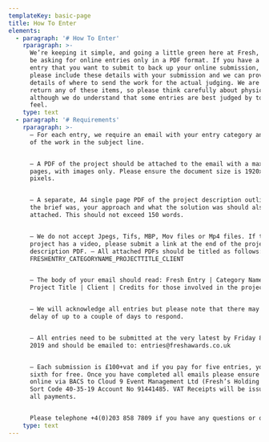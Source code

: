 ```yaml
---
templateKey: basic-page
title: How To Enter
elements:
  - paragraph: '# How To Enter'
    rparagraph: >-
      We’re keeping it simple, and going a little green here at Fresh, and will
      be asking for online entries only in a PDF format. If you have a physical
      entry that you want to submit to back up your online submission, then
      please include these details with your submission and we can provide
      details of where to send the work for the actual judging. We are unable to
      return any of these items, so please think carefully about physical work –
      although we do understand that some entries are best judged by touch and
      feel.
    type: text
  - paragraph: '# Requirements'
    rparagraph: >-
      – For each entry, we require an email with your entry category and title
      of the work in the subject line. 


      – A PDF of the project should be attached to the email with a maximum of 5
      pages, with images only. Please ensure the document size is 1920x1080
      pixels. 


      – A separate, A4 single page PDF of the project description outlining what
      the brief was, your approach and what the solution was should also be
      attached. This should not exceed 150 words. 


      – We do not accept Jpegs, Tifs, MBP, Mov files or Mp4 files. If the
      project has a video, please submit a link at the end of the project
      description PDF. – All attached PDFs should be titled as follows:
      FRESHENTRY_CATEGORYNAME_PROJECTTITLE_CLIENT 


      – The body of your email should read: Fresh Entry | Category Name |
      Project Title | Client | Credits for those involved in the project 


      – We will acknowledge all entries but please note that there may be a
      delay of up to a couple of days to respond. 


      – All entries need to be submitted at the very latest by Friday 8 March
      2019 and should be emailed to: entries@freshawards.co.uk 


      – Each submission is £100+vat and if you pay for five entries, you get the
      sixth for free. Once you have completed all emails please ensure you pay
      online via BACS to Cloud 9 Event Management Ltd (Fresh’s Holding Company)
      Sort Code 40-35-19 Account No 91441485. VAT Receipts will be issued for
      all payments. 


      Please telephone +4(0)203 858 7809 if you have any questions or queries.
    type: text
---
```


